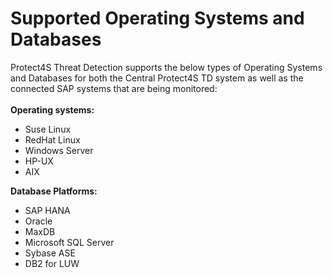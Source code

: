 # Supported Operating Systems and Databases

Protect4S Threat Detection supports the below types of Operating Systems and Databases for both the Central Protect4S TD system as well as the connected SAP systems that are being monitored:\
\
**Operating systems:**

* Suse Linux
* RedHat Linux
* Windows Server
* HP-UX
* AIX

**Database Platforms:**

* SAP HANA
* Oracle
* MaxDB
* Microsoft SQL Server
* Sybase ASE
* DB2 for LUW
